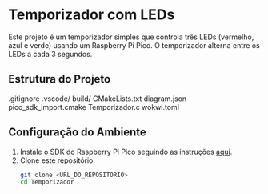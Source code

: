# Temporizador com LEDs
Este projeto é um temporizador simples que controla três LEDs (vermelho, azul e verde) usando um Raspberry Pi Pico. O temporizador alterna entre os LEDs a cada 3 segundos.

## Estrutura do Projeto
.gitignore
.vscode/
build/
CMakeLists.txt
diagram.json
pico_sdk_import.cmake
Temporizador.c
wokwi.toml

## Configuração do Ambiente
1. Instale o SDK do Raspberry Pi Pico seguindo as instruções [aqui](https://github.com/raspberrypi/pico-sdk).
2. Clone este repositório:
   ```sh
   git clone <URL_DO_REPOSITORIO>
   cd Temporizador

   